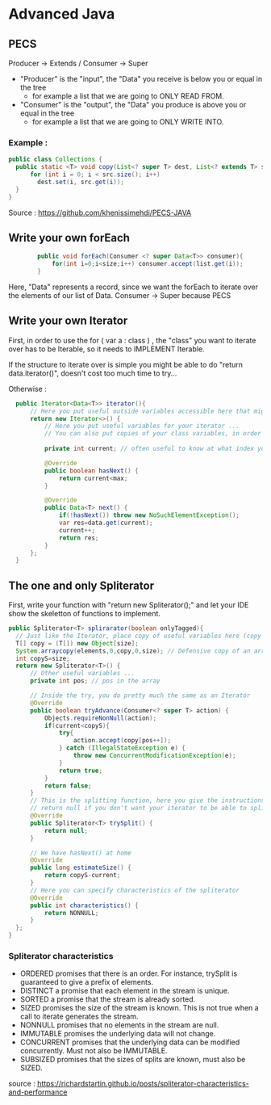 # Advanced Java

## PECS
Producer -> Extends / Consumer -> Super

- "Producer" is the "input", the "Data" you receive is below you or equal in the tree
  - for example a list that we are going to ONLY READ FROM. 
- "Consumer" is the "output", the "Data" you produce is above you or equal in the tree
  - for example a list that we are going to ONLY WRITE INTO.

### Example : 
```java
public class Collections { 
  public static <T> void copy(List<? super T> dest, List<? extends T> src) {
      for (int i = 0; i < src.size(); i++) 
        dest.set(i, src.get(i)); 
  } 
}
```

Source : https://github.com/khenissimehdi/PECS-JAVA


## Write your own forEach
```java
        public void forEach(Consumer <? super Data<T>> consumer){
            for(int i=0;i<size;i++) consumer.accept(list.get(i));
        }
```
Here, "Data<T>" represents a record, since we want the forEach to iterate over the elements of our list of Data<T>.
Consumer -> Super because PECS 

  
## Write your own Iterator 
  
First, in order to use the for ( var a : class ) , the "class" you want to iterate over has to be Iterable, so it needs to IMPLEMENT Iterable<The data you want to iterate over>.
  
  
If the structure to iterate over is simple you might be able to do "return data.iterator()", doesn't cost too much time to try...
  
  
Otherwise : 
```java
  public Iterator<Data<T>> iterator(){
      // Here you put useful outside variables accessible here that might be useful IN the iterator...
      return new Iterator<>() {
          // Here you put useful variables for your iterator ...
          // You can also put copies of your class variables, in order for the iterator to only see a snapshot of the class
  
          private int current; // often useful to know at what index you are  

          @Override
          public boolean hasNext() {
              return current<max; 
          }

          @Override
          public Data<T> next() {
              if(!hasNext()) throw new NoSuchElementException();
              var res=data.get(current);
              current++;
              return res;
          }
      };
  }
  ```
  
  
## The one and only Spliterator
  
  First, write your function with "return new Spliterator<T>();" and let your IDE show the skeletton of functions to implement.
  

  ```java
  public Spliterator<T> splirarator(boolean onlyTagged){
    // Just like the Iterator, place copy of useful variables here (copy in order to have a snapshot instead of real time data)
    T[] copy = (T[]) new Object[size];
    System.arraycopy(elements,0,copy,0,size); // Defensive copy of an array
    int copyS=size;
    return new Spliterator<T>() {
        // Other useful variables ...
        private int pos; // pos in the array

        // Inside the try, you do pretty much the same as an Iterator
        @Override
        public boolean tryAdvance(Consumer<? super T> action) {
            Objects.requireNonNull(action);
            if(current<copyS){
                try{
                    action.accept(copy[pos++]);
                } catch (IllegalStateException e) {
                    throw new ConcurrentModificationException(e);
                }
                return true;
            }
            return false;
        }
        // This is the splitting function, here you give the instructions which to follow to separate the iterator into two instances
        // return null if you don't want your iterator to be able to split, which makes the use of a spliterator debatable...
        @Override
        public Spliterator<T> trySplit() {
            return null;
        }

        // We have hasNext() at home
        @Override 
        public long estimateSize() {
            return copyS-current;
        }
        // Here you can specify characteristics of the spliterator 
        @Override
        public int characteristics() {
            return NONNULL;
        }
    };
}
```

### Spliterator characteristics 
- ORDERED promises that there is an order. For instance, trySplit is guaranteed to give a prefix of elements.
- DISTINCT a promise that each element in the stream is unique.
- SORTED a promise that the stream is already sorted.
- SIZED promises the size of the stream is known. This is not true when a call to iterate generates the stream.
- NONNULL promises that no elements in the stream are null.
- IMMUTABLE promises the underlying data will not change.
- CONCURRENT promises that the underlying data can be modified concurrently. Must not also be IMMUTABLE.
- SUBSIZED promises that the sizes of splits are known, must also be SIZED.


source : https://richardstartin.github.io/posts/spliterator-characteristics-and-performance

